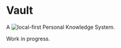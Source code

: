 # Vault

A ![local-first](https://www.inkandswitch.com/local-first/) Personal Knowledge System.

Work in progress.